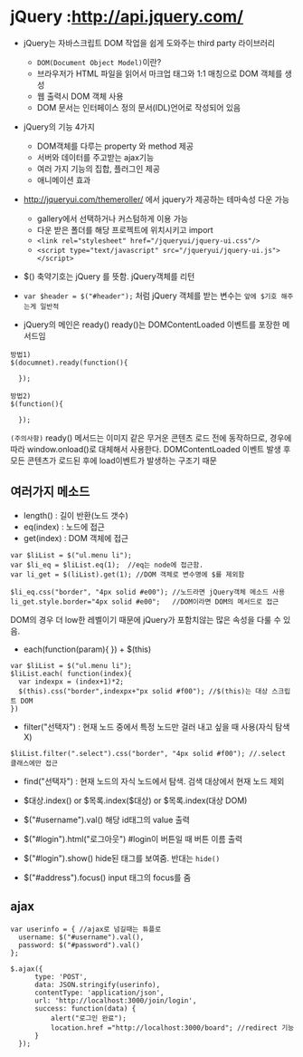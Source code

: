 # jQuery :http://api.jquery.com/
- jQuery는 자바스크립트 DOM 작업을 쉽게 도와주는 third party 라이브러리
   - `DOM(Document Object Model)`이란?
    - 브라우저가 HTML 파일을 읽어서 마크업 태그와 1:1 매칭으로 DOM 객체를 생성
    - 웹 출력시 DOM 객체 사용
    - DOM 문서는 인터페이스 정의 문서(IDL)언어로 작성되어 있음

- jQuery의 기능 4가지
  - DOM객체를 다루는 property 와 method 제공
  - 서버와 데이터를 주고받는 ajax기능
  - 여러 가지 기능의 집합, 플러그인 제공
  - 애니메이션 효과
- http://jqueryui.com/themeroller/  에서 jquery가 제공하는 테마속성 다운 가능
  - gallery에서 선택하거나 커스텀하게 이용 가능
  - 다운 받은 폴더를 해당 프로젝트에 위치시키고 import
  - `<link rel="stylesheet" href="/jqueryui/jquery-ui.css"/>`
  - `<script type="text/javascript" src="/jqueryui/jquery-ui.js"></script>`



- $() 축약기호는 jQuery 를 뜻함. jQuery객체를 리턴
- `var $header = $("#header");` 처럼 jQuery 객체를 받는 변수는 `앞에 $기호 해주는게 일반적`


- jQuery의 메인은 ready()
ready()는 DOMContentLoaded 이벤트를 포장한 메서드임
```
방법1)
$(documnet).ready(function(){

  });

방법2)
$(function(){

  });
```
`(주의사항)` ready() 메서드는 이미지 같은 무거운 콘텐츠 로드 전에 동작하므로,
 경우에 따라 window.onload()로 대체해서 사용한다.
  DOMContentLoaded 이벤트 발생 후 모든 콘텐츠가 로드된 후에 load이벤트가 발생하는 구조기 때문

## 여러가지 메소드
- length() : 길이 반환(노드 갯수)
- eq(index) : 노드에 접근
- get(index) : DOM 객체에 접근
```
var $liList = $("ul.menu li");
var $li_eq = $liList.eq(1);  //eq는 node에 접근함.
var li_get = $(liList).get(1); //DOM 객체로 변수명에 $를 제외함

$li_eq.css("border", "4px solid #e00"); //노드라면 jQuery객체 메소드 사용
li_get.style.border="4px solid #e00";   //DOM이라면 DOM의 메서드로 접근
```
DOM의 경우 더 low한 레벨이기 때문에 jQuery가 포함치않는 많은 속성을 다룰 수 있음.

- each(function(param){ }) + $(this)
```
var $liList = $("ul.menu li");
$liList.each( function(index){  
  var indexpx = (index+1)*2;
  $(this).css("border",indexpx+"px solid #f00"); //$(this)는 대상 스크립트 DOM
})
```
- filter("선택자") : 현재 노드 중에서 특정 노드만 걸러 내고 싶을 때 사용(자식 탐색 X)
```
$liList.filter(".select").css("border", "4px solid #f00"); //.select 클래스에만 접근
```
- find("선택자") : 현재 노드의 자식 노드에서 탐색. 검색 대상에서 현재 노드 제외
- \$대상.index() or \$목록.index(\$대상) or \$목록.index(대상 DOM)

- $("#username").val() 해당 id태그의 value 출력
- $("#login").html("로그아웃") #login이 버튼일 때 버튼 이름 출력
- $("#login").show() hide된 태그를 보여줌. 반대는 `hide()`
- $("#address").focus() input 태그의 focus를 줌

## ajax
```
var userinfo = { //ajax로 넘길때는 튜플로
  username: $("#username").val(),
  password: $("#password").val()
};

$.ajax({
      type: 'POST',
      data: JSON.stringify(userinfo),
      contentType: 'application/json',
      url: 'http://localhost:3000/join/login',
      success: function(data) {
          alert("로그인 완료");
          location.href ="http://localhost:3000/board"; //redirect 기능
      }
  });
```
